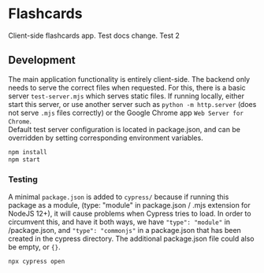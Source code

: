 # Flashcards  
Client-side flashcards app.  Test docs change. Test 2

## Development  
The main application functionality is entirely client-side. The backend only needs to serve the correct files when requested. For this, there is a basic server `test-server.mjs` which serves static files. If running locally, either start this server, or use another server such as `python -m http.server` (does not serve `.mjs` files correctly) or the Google Chrome app `Web Server for Chrome`.  
Default test server configuration is located in package.json, and can be overridden by setting corresponding environment variables.  
```bash
npm install
npm start
```

### Testing  
A minimal `package.json` is added to `cypress/` because if running this package as a module, (type: "module" in package.json / .mjs extension for NodeJS 12+), it will cause problems when Cypress tries to load. In order to circumvent this, and have it both ways, we have `"type": "module"` in /package.json, and `"type": "commonjs"` in a package.json that has been created in the cypress directory. The additional package.json file could also be empty, or `{}`.   
```bash
npx cypress open
```
